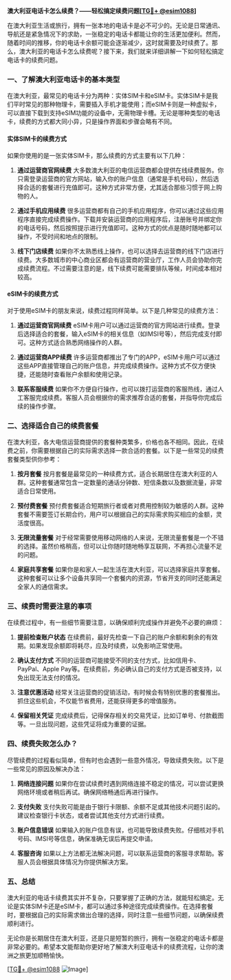 **澳大利亚电话卡怎么续费？——轻松搞定续费问题[[TG💪+ @esim1088](https://t.me/s/esim1088)]**

在澳大利亚生活或旅行，拥有一张本地的电话卡是必不可少的。无论是日常通讯、导航还是紧急情况下的求助，一张稳定的电话卡都能让你的生活更加便利。然而，随着时间的推移，你的电话卡余额可能会逐渐减少，这时就需要及时续费了。那么，澳大利亚的电话卡怎么续费呢？接下来，我们就来详细讲解一下如何轻松搞定电话卡的续费问题。

### **一、了解澳大利亚电话卡的基本类型**

在澳大利亚，最常见的电话卡分为两种：实体SIM卡和eSIM卡。实体SIM卡是我们平时常见的那种物理卡，需要插入手机才能使用；而eSIM卡则是一种虚拟卡，可以直接下载到支持eSIM功能的设备中，无需物理卡槽。无论是哪种类型的电话卡，续费的方式都大同小异，只是操作界面和步骤会略有不同。

#### **实体SIM卡的续费方式**
如果你使用的是一张实体SIM卡，那么续费的方式主要有以下几种：

1. **通过运营商官网续费**
   大多数澳大利亚的电信运营商都会提供在线续费服务。你只需登录运营商的官方网站，输入你的账户信息（通常是手机号码），然后选择合适的套餐进行充值即可。这种方式非常方便，尤其适合那些习惯于网上购物的人。

2. **通过手机应用续费**
   很多运营商都有自己的手机应用程序，你可以通过这些应用程序直接完成续费操作。下载并安装运营商的应用程序后，注册账号并绑定你的电话号码，然后按照提示进行充值即可。这种方式的优点是随时随地都可以操作，不受时间和地点的限制。

3. **线下门店续费**
   如果你不太熟悉线上操作，也可以选择去运营商的线下门店进行续费。大多数城市的中心商业区都会有运营商的营业厅，工作人员会协助你完成续费流程。不过需要注意的是，线下续费可能需要排队等候，时间成本相对较高。

#### **eSIM卡的续费方式**
对于使用eSIM卡的朋友来说，续费过程同样简单。以下是几种常见的续费方法：

1. **通过运营商官网续费**
   eSIM卡用户可以通过运营商的官方网站进行续费。登录后选择适合的套餐，输入eSIM卡的相关信息（如IMSI号等），然后完成支付即可。这种方式适合熟悉网络操作的人群。

2. **通过运营商APP续费**
   许多运营商都推出了专门的APP，eSIM卡用户可以通过这些APP直接管理自己的账户信息，并完成续费操作。这种方式不仅方便快捷，还能随时查看账户余额和使用记录。

3. **联系客服续费**
   如果你不方便自行操作，也可以拨打运营商的客服热线，通过人工客服完成续费。客服人员会根据你的需求推荐合适的套餐，并指导你完成后续的操作步骤。

### **二、选择适合自己的续费套餐**

在澳大利亚，各大电信运营商提供的套餐种类繁多，价格也各不相同。因此，在续费之前，你需要根据自己的实际需求选择一款合适的套餐。以下是一些常见的续费套餐类型供你参考：

1. **按月套餐**
   按月套餐是最常见的一种续费方式，适合长期居住在澳大利亚的人群。这种套餐通常包含一定数量的通话分钟数、短信条数以及数据流量，非常适合日常使用。

2. **预付费套餐**
   预付费套餐适合短期旅行者或者对费用控制较为敏感的人群。这种套餐不需要签订长期合约，用户可以根据自己的实际需求购买相应的金额，灵活度很高。

3. **无限流量套餐**
   对于经常需要使用移动网络的人来说，无限流量套餐是一个不错的选择。虽然价格稍高，但可以让你随时随地畅享互联网，不再担心流量不足的问题。

4. **家庭共享套餐**
   如果你是和家人一起生活在澳大利亚，可以选择家庭共享套餐。这种套餐可以让多个设备共享同一个套餐内的资源，节省开支的同时还能满足全家人的通信需求。

### **三、续费时需要注意的事项**

在续费过程中，有一些细节需要注意，以确保顺利完成操作并避免不必要的麻烦：

1. **提前检查账户状态**
   在续费前，最好先检查一下自己的账户余额和剩余的有效期。如果发现余额即将耗尽，应及时续费，以免影响正常使用。

2. **确认支付方式**
   不同的运营商可能接受不同的支付方式，比如信用卡、PayPal、Apple Pay等。在续费前，务必确认自己的支付方式是否被支持，以免出现无法支付的情况。

3. **注意优惠活动**
   经常关注运营商的促销活动，有时候会有特别优惠的套餐推出。抓住这些机会，不仅能节省费用，还能获得更多的增值服务。

4. **保留相关凭证**
   完成续费后，记得保存相关的交易凭证，比如订单号、付款截图等。一旦出现问题，这些凭证将成为重要的证据。

### **四、续费失败怎么办？**

尽管续费的过程看似简单，但有时也会遇到一些意外情况，导致续费失败。以下是一些常见的原因及解决办法：

1. **网络连接问题**
   如果你在尝试续费时遇到网络连接不稳定的情况，可以尝试更换网络环境或者稍后再试。确保网络畅通后再进行操作。

2. **支付失败**
   支付失败可能是由于银行卡限额、余额不足或其他技术问题引起的。建议检查银行卡状态，或者尝试其他支付方式进行续费。

3. **账户信息错误**
   如果输入的账户信息有误，也可能导致续费失败。仔细核对手机号码、IMSI号等信息，确保准确无误后再提交申请。

4. **客服咨询**
   如果以上方法都无法解决问题，可以联系运营商的客服寻求帮助。客服人员会根据具体情况为你提供解决方案。

### **五、总结**

澳大利亚的电话卡续费其实并不复杂，只要掌握了正确的方法，就能轻松搞定。无论是实体SIM卡还是eSIM卡，都可以通过多种途径完成续费操作。在选择套餐时，要根据自己的实际需求做出合理的选择，同时注意一些细节问题，以确保续费顺利进行。

无论你是长期居住在澳大利亚，还是只是短暂的旅行，拥有一张稳定的电话卡都是非常必要的。希望本文能帮助你更好地了解澳大利亚电话卡的续费流程，让你的澳洲之旅更加顺畅愉快。

[[TG💪+ @esim1088](https://t.me/s/esim1088) ![Image](https://i.postimg.cc/4NQfJmqS/Snipaste-2025-05-13-00-14-12.png)]